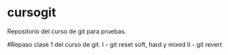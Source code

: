 # cursogit
Repositorio del curso de git para pruebas.

#Repaso clase 1 del curso de git.
  I -  git reset soft, hard y mixed
  II - git revert
